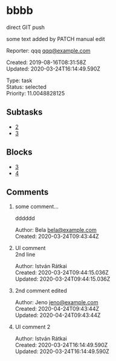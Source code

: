 # bbbb

direct GIT push

some text added by PATCH
manual edit

Reporter: qqq <qqq@example.com>  

Created: 2019-08-16T08:31:58Z  
Updated: 2020-03-24T16:14:49.590Z

Type: task  
Status: selected  
Priority: 11.0048828125

## Subtasks
- [2](2.md "2nd issue")
- [3](3.md "Edit the new file")

## Blocks
- [3](3.md "Edit the new file")
- [4](4.md "Unreferenced issue")

## Comments
1.  some comment...

    dddddd

    Author: Bela <bela@example.com>  
    Created: 2020-03-24T09:43:44Z  

2.  UI comment  
    2nd line

    Author: István Rátkai  
    Created: 2020-03-24T09:44:15.036Z  
    Updated: 2020-03-24T09:44:15.036Z

3.  2nd comment edited

    Author: Jeno <jeno@example.com>  
    Created: 2020-04-24T09:43:44Z  
    Updated: 2020-04-24T09:43:44Z

4.  UI comment 2

    Author: István Rátkai  
    Created: 2020-03-24T16:14:49.590Z  
    Updated: 2020-03-24T16:14:49.590Z

